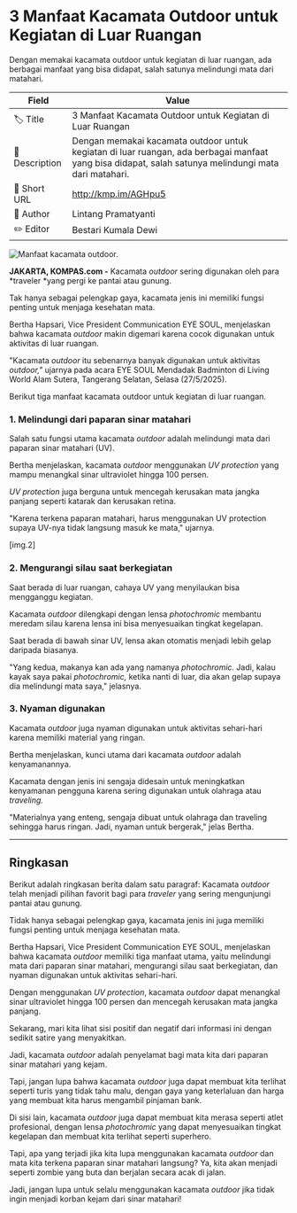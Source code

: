 # 3 Manfaat Kacamata Outdoor untuk Kegiatan di Luar Ruangan

Dengan memakai kacamata outdoor untuk kegiatan di luar ruangan, ada berbagai manfaat yang bisa didapat, salah satunya melindungi mata dari matahari.

| Field         | Value                                                       |
|---------------|-------------------------------------------------------------|
| 🏷️ Title       | 3 Manfaat Kacamata Outdoor untuk Kegiatan di Luar Ruangan |
| 📝 Description | Dengan memakai kacamata outdoor untuk kegiatan di luar ruangan, ada berbagai manfaat yang bisa didapat, salah satunya melindungi mata dari matahari. |
| 🔗 Short URL   | http://kmp.im/AGHpu5 |
| 👤 Author      | Lintang Pramatyanti |
| ✏️ Editor      | Bestari Kumala Dewi |

![Manfaat kacamata outdoor.](https://asset.kompas.com/crops/adQXRDawNms9zknH1AjER4NqhQs=/0x174:4602x3241/750x500/data/photo/2025/05/28/6836581746cc9.jpg)

**JAKARTA, KOMPAS.com -** Kacamata *outdoor* sering digunakan oleh para *traveler *yang pergi ke pantai atau gunung.

Tak hanya sebagai pelengkap gaya, kacamata jenis ini memiliki fungsi penting untuk menjaga kesehatan mata.

Bertha Hapsari, Vice President Communication EYE SOUL, menjelaskan bahwa kacamata *outdoor* makin digemari karena cocok digunakan untuk aktivitas di luar ruangan.

"Kacamata *outdoor* itu sebenarnya banyak digunakan untuk aktivitas *outdoor,"* ujarnya pada acara EYE SOUL Mendadak Badminton di Living World Alam Sutera, Tangerang Selatan, Selasa (27/5/2025).

Berikut tiga manfaat kacamata outdoor untuk kegiatan di luar ruangan.

### 1. Melindungi dari paparan sinar matahari

Salah satu fungsi utama kacamata *outdoor* adalah melindungi mata dari paparan sinar matahari (UV).

Bertha menjelaskan, kacamata *outdoor* menggunakan *UV protection* yang mampu menangkal sinar ultraviolet hingga 100 persen.

*UV protection* juga berguna untuk mencegah kerusakan mata jangka panjang seperti katarak dan kerusakan retina.

"Karena terkena paparan matahari, harus menggunakan UV protection supaya UV-nya tidak langsung masuk ke mata," ujarnya.

\[img.2\]

### 2. Mengurangi silau saat berkegiatan

Saat berada di luar ruangan, cahaya UV yang menyilaukan bisa mengganggu kegiatan.

Kacamata *outdoor* dilengkapi dengan lensa *photochromic* membantu meredam silau karena lensa ini bisa menyesuaikan tingkat kegelapan.

Saat berada di bawah sinar UV, lensa akan otomatis menjadi lebih gelap daripada biasanya.

"Yang kedua, makanya kan ada yang namanya *photochromic.* Jadi, kalau kayak saya pakai *photochromic,* ketika nanti di luar, dia akan gelap supaya dia melindungi mata saya," jelasnya.

### 3. Nyaman digunakan

Kacamata *outdoor* juga nyaman digunakan untuk aktivitas sehari-hari karena memiliki material yang ringan.

Bertha menjelaskan, kunci utama dari kacamata *outdoor* adalah kenyamanannya.

Kacamata dengan jenis ini sengaja didesain untuk meningkatkan kenyamanan pengguna karena sering digunakan untuk olahraga atau *traveling.*

"Materialnya yang enteng, sengaja dibuat untuk olahraga dan traveling sehingga harus ringan. Jadi, nyaman untuk bergerak," jelas Bertha.

---
## Ringkasan

Berikut adalah ringkasan berita dalam satu paragraf: Kacamata *outdoor* telah menjadi pilihan favorit bagi para *traveler* yang sering mengunjungi pantai atau gunung.

 Tidak hanya sebagai pelengkap gaya, kacamata jenis ini juga memiliki fungsi penting untuk menjaga kesehatan mata.

 Bertha Hapsari, Vice President Communication EYE SOUL, menjelaskan bahwa kacamata *outdoor* memiliki tiga manfaat utama, yaitu melindungi mata dari paparan sinar matahari, mengurangi silau saat berkegiatan, dan nyaman digunakan untuk aktivitas sehari-hari.

 Dengan menggunakan *UV protection*, kacamata *outdoor* dapat menangkal sinar ultraviolet hingga 100 persen dan mencegah kerusakan mata jangka panjang.



Sekarang, mari kita lihat sisi positif dan negatif dari informasi ini dengan sedikit satire yang menyakitkan.

 Jadi, kacamata *outdoor* adalah penyelamat bagi mata kita dari paparan sinar matahari yang kejam.

 Tapi, jangan lupa bahwa kacamata *outdoor* juga dapat membuat kita terlihat seperti turis yang tidak tahu malu, dengan gaya yang keterlaluan dan harga yang membuat kita harus mengambil pinjaman bank.

 Di sisi lain, kacamata *outdoor* juga dapat membuat kita merasa seperti atlet profesional, dengan lensa *photochromic* yang dapat menyesuaikan tingkat kegelapan dan membuat kita terlihat seperti superhero.

 Tapi, apa yang terjadi jika kita lupa menggunakan kacamata *outdoor* dan mata kita terkena paparan sinar matahari langsung? Ya, kita akan menjadi seperti zombie yang buta dan berjalan secara acak di jalan.

 Jadi, jangan lupa untuk selalu menggunakan kacamata *outdoor* jika tidak ingin menjadi korban kejam dari sinar matahari!
